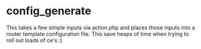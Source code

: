 # config_generate

This takes a few simple inputs via action.php and places those inputs into a router template configuration file.
This save heaps of time when trying to roll out loads of ce's :)

